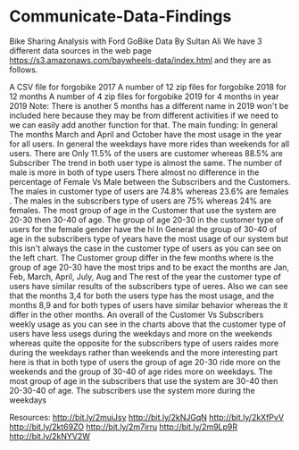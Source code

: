# Communicate-Data-Findings
Bike Sharing Analysis with Ford GoBike Data
By Sultan Ali
We have 3 different data sources in the web page https://s3.amazonaws.com/baywheels-data/index.html and they are as follows. 

A CSV file for forgobike 2017
A number of 12 zip files for forgobike 2018 for 12 months
A number of 4 zip files for forgobike 2019 for 4 months in year 2019 Note: There is another 5 months has a different name in 2019 won't be included here because they may be from different activities if we need to we can easily add another function for that.
The main funding: 
In general The months March and April and October have the most usage in the year for all users. 
In general the weekdays have more rides than weekends for all users.
There are Only 11.5% of the users are customer whereas 88.5% are Subscriber
The trend in both user type is almost the same. The number of male is more in both of type users There almost no difference in the percentage of Female Vs Male between the Subscribers and the Customers.  The males in customer  type of users are 74.8% whereas 23.6% are females . The males in the subscribers type of users are 75% whereas 24% are females.
The most group of age in the Customer that use the system are 20-30 then 30-40 of age. 
The group of age 20-30 in the customer type of users for the female gender have the hi
In General the group of 30-40 of age in the subscribers type of years have the most usage of our system but this isn't always the case in the customer type of users as you can see on the left chart.  The Customer group differ in the few months where is the group of age 20-30 have the most trips and to be exact the months are Jan, Feb, March, April, July, Aug and The rest of the year the customer type of users have similar results of the subscribers type of ueres. Also we can see that the months 3,4 for both the users type has the most usage, and the months 8,9 and for both types of users have similar behavior whereas the it differ in the other months.
An overall of the  Customer Vs Subscribers weekly usage as you can see in the charts above that the customer type of users have less usegs during the weekdays and more on the weekends whereas quite the opposite for the subscribers type of users raides more during the weekdays rather than weekends and the more interesting part here is that in both type of users the group of age 20-30 ride more on the weekends and the group of 30-40 of age rides more on weekdays.
The most group of age in the subscribers that use the system are 30-40 then 20-30-40 of age. The subscribers use the system more during the weekdays
 
 
 
Resources: 
 http://bit.ly/2muiJsy
http://bit.ly/2kNJGqN
http://bit.ly/2kXfPvV
http://bit.ly/2kt69ZO
http://bit.ly/2m7irru
http://bit.ly/2m9Lp9R
http://bit.ly/2kNYV2W

